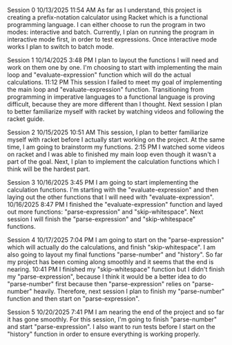 Session 0
10/13/2025
11:54 AM 
As far as I understand, this project is creating a prefix-notation calculator using Racket which is a functional programming language.
I can either choose to run the program in two modes: interactive and batch.
Currently, I plan on running the program in interactive mode first, in order to test expressions.
Once interactive mode works I plan to switch to batch mode.

Session 1
10/14/2025
3:48 PM
I plan to layout the functions I will need and work on them one by one.
I'm choosing to start with implementing the main loop and "evaluate-expression" function which will do the actual calculations.
11:12 PM
This session I failed to meet my goal of implementing the main loop and "evaluate-expression" function. 
Transitioning from programming in imperative languages to a functional language is proving difficult, because they are more different than I thought. Next session I plan to better familiarize myself with racket by watching videos and following the racket guide.

Session 2
10/15/2025
10:51 AM
This session, I plan to better familiarize myself with racket before I actually start working on the project.
At the same time, I am going to brainstorm my functions.
2:15 PM
I watched some videos on racket and I was able to finished my main loop even though it wasn't a part of the goal.
Next, I plan to implement the calculation functions which I think will be the hardest part.

Session 3
10/16/2025
3:45 PM
I am going to start implementing the calculation functions.
I'm starting with the "evaluate-expression" and then laying out the other functions that I will need with "evaluate-expression".
10/16/2025
8:47 PM
I finished the "evaluate-expression" function and layed out more functions: "parse-expression" and "skip-whitespace".
Next session I will finish the "parse-expression" and "skip-whitespace" functions.

Session 4
10/17/2025
7:04 PM
I am going to start on the "parse-expression" which will actually do the calculations, and finish "skip-whitespace". I am also going to layout my final functions "parse-number" and "history". So far my project has been coming along smoothly and it seems that the end is nearing.
10:41 PM
I finished my "skip-whitespace" function but I didn't finish my "parse-expression", because I think it would be a better idea to do "parse-number" first because then "parse-expression" relies on "parse-number" heavily. Therefore, next session I plan to finish my "parse-number" function and then start on "parse-expression".

Session 5
10/20/2025
7:41 PM
I am nearing the end of the project and so far it has gone smoothly. For this session, I'm going to finish "parse-number" and start "parse-expression". I also want to run tests before I start on the "history" function in order to ensure everything is working properly.



